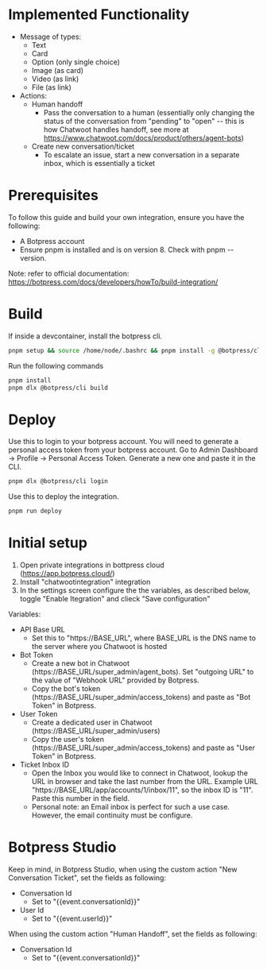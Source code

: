 # Implemented Functionality

- Message of types:
    - Text
    - Card
    - Option (only single choice)
    - Image (as card)
    - Video (as link)
    - File (as link)
- Actions:
    - Human handoff
        - Pass the conversation to a human (essentially only changing the status of the conversation from "pending" to "open" -- this is how Chatwoot handles handoff, see more at https://www.chatwoot.com/docs/product/others/agent-bots)
    - Create new conversation/ticket
        - To escalate an issue, start a new conversation in a separate inbox, which is essentially a ticket

# Prerequisites

To follow this guide and build your own integration, ensure you have the following:

- A Botpress account
- Ensure pnpm is installed and is on version 8. Check with pnpm --version.

Note: refer to official documentation: https://botpress.com/docs/developers/howTo/build-integration/

# Build

If inside a devcontainer, install the botpress cli.

```bash
pnpm setup && source /home/node/.bashrc && pnpm install -g @botpress/cli
```

Run the following commands

```bash
pnpm install
pnpm dlx @botpress/cli build
```

# Deploy

 Use this to login to your botpress account. You will need to generate a personal access token from your botpress account. Go to Admin Dashboard → Profile → Personal Access Token. Generate a new one and paste it in the CLI.

```bash
pnpm dlx @botpress/cli login
```

Use this to deploy the integration.

```bash
pnpm run deploy
```

# Initial setup

1. Open private integrations in bottpress cloud (https://app.botpress.cloud/)
2. Install "chatwootintegration" integration
3. In the settings screen configure the the variables, as described below, toggle "Enable Itegration" and clieck "Save configuration"

Variables:
- API Base URL
    - Set this to "https://BASE_URL", where BASE_URL is the DNS name to the server where you Chatwoot is hosted
- Bot Token
    - Create a new bot in Chatwoot (https://BASE_URL/super_admin/agent_bots). Set "outgoing URL" to the value of "Webhook URL" provided by Botpress.
    - Copy the bot's token (https://BASE_URL/super_admin/access_tokens) and paste as "Bot Token" in Botpress.
- User Token
    - Create a dedicated user in Chatwoot (https://BASE_URL/super_admin/users)
    - Copy the user's token (https://BASE_URL/super_admin/access_tokens) and paste as "User Token" in Botpress.
- Ticket Inbox ID
    - Open the Inbox you would like to connect in Chatwoot, lookup the URL in browser and take the last number from the URL. Example URL "https://BASE_URL/app/accounts/1/inbox/11", so the inbox ID is "11". Paste this number in the field.
    - Personal note: an Email inbox is perfect for such a use case. However, the email continuity must be configure.

# Botpress Studio

Keep in mind, in Botpress Studio, when using the custom action "New Conversation Ticket", set the fields as following:

- Conversation Id
    - Set to "{{event.conversationId}}"
- User Id
    - Set to "{{event.userId}}"

When using the custom action "Human Handoff", set the fields as following:

- Conversation Id
    - Set to "{{event.conversationId}}"
